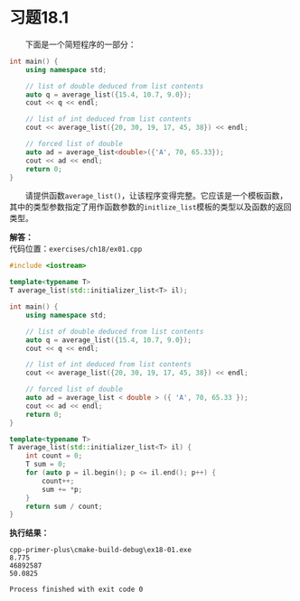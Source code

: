 # 习题18.1

&emsp;&emsp;下面是一个简短程序的一部分：
```c++
int main() {
    using namespace std;

    // list of double deduced from list contents
    auto q = average_list({15.4, 10.7, 9.0});
    cout << q << endl;

    // list of int deduced from list contents
    cout << average_list({20, 30, 19, 17, 45, 38}) << endl;

    // forced list of double
    auto ad = average_list<double>({'A', 70, 65.33});
    cout << ad << endl;
    return 0;
}
```
&emsp;&emsp;请提供函数`average_list()`，让该程序变得完整。它应该是一个模板函数，其中的类型参数指定了用作函数参数的`initlize_list`模板的类型以及函数的返回类型。

**解答：**  
代码位置：`exercises/ch18/ex01.cpp`

```c++
#include <iostream>

template<typename T>
T average_list(std::initializer_list<T> il);

int main() {
    using namespace std;

    // list of double deduced from list contents
    auto q = average_list({15.4, 10.7, 9.0});
    cout << q << endl;

    // list of int deduced from list contents
    cout << average_list({20, 30, 19, 17, 45, 38}) << endl;

    // forced list of double
    auto ad = average_list < double > ({ 'A', 70, 65.33 });
    cout << ad << endl;
    return 0;
}

template<typename T>
T average_list(std::initializer_list<T> il) {
    int count = 0;
    T sum = 0;
    for (auto p = il.begin(); p <= il.end(); p++) {
        count++;
        sum += *p;
    }
    return sum / count;
}
```

**执行结果：**  
```
cpp-primer-plus\cmake-build-debug\ex18-01.exe
8.775
46892587
50.0825

Process finished with exit code 0
```